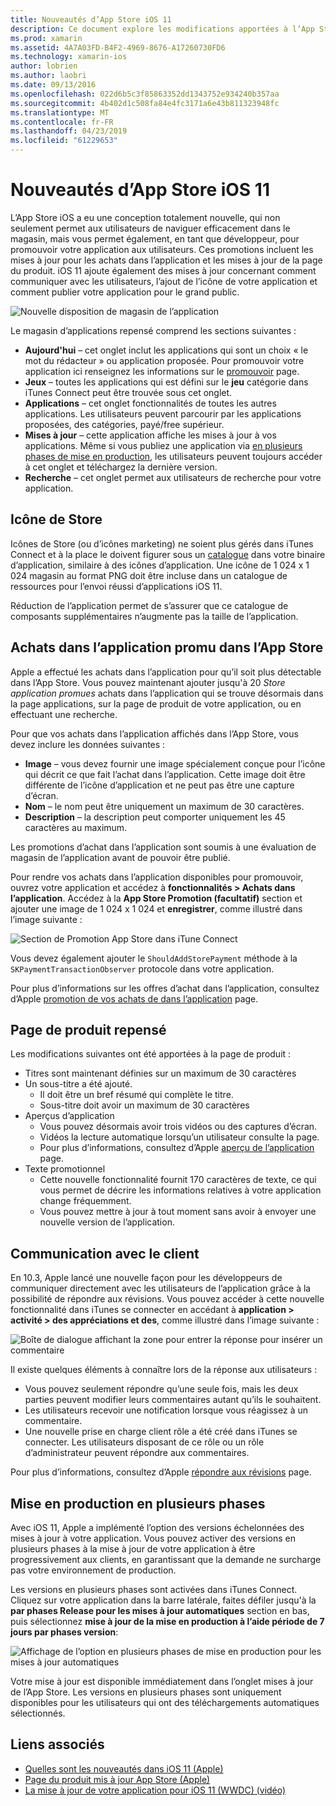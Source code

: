 ```yaml
---
title: Nouveautés d’App Store iOS 11
description: Ce document explore les modifications apportées à l’App Store dans iOS 11. Il aborde l’icône du magasin d’une application, promues achats dans l’application, page du produit repensé, communication avec le client et les versions en plusieurs phases.
ms.prod: xamarin
ms.assetid: 4A7A03FD-B4F2-4969-8676-A17260730FD6
ms.technology: xamarin-ios
author: lobrien
ms.author: laobri
ms.date: 09/13/2016
ms.openlocfilehash: 022d6b5c3f85863352dd1343752e934240b357aa
ms.sourcegitcommit: 4b402d1c508fa84e4fc3171a6e43b811323948fc
ms.translationtype: MT
ms.contentlocale: fr-FR
ms.lasthandoff: 04/23/2019
ms.locfileid: "61229653"
---
```

# <a name="app-store-changes-in-ios-11"></a>Nouveautés d’App Store iOS 11

L’App Store iOS a eu une conception totalement nouvelle, qui non seulement permet aux utilisateurs de naviguer efficacement dans le magasin, mais vous permet également, en tant que développeur, pour promouvoir votre application aux utilisateurs. Ces promotions incluent les mises à jour pour les achats dans l’application et les mises à jour de la page du produit. iOS 11 ajoute également des mises à jour concernant comment communiquer avec les utilisateurs, l’ajout de l’icône de votre application et comment publier votre application pour le grand public.

![Nouvelle disposition de magasin de l’application](app-store-changes-images/image3.jpg)

Le magasin d’applications repensé comprend les sections suivantes :

- **Aujourd'hui** – cet onglet inclut les applications qui sont un choix « le mot du rédacteur » ou application proposée. Pour promouvoir votre application ici renseignez les informations sur le [promouvoir](https://developer.apple.com//contact/app-store/promote/) page.
- **Jeux** – toutes les applications qui est défini sur le **jeu** catégorie dans iTunes Connect peut être trouvée sous cet onglet.
- **Applications** – cet onglet fonctionnalités de toutes les autres applications. Les utilisateurs peuvent parcourir par les applications proposées, des catégories, payé/free supérieur.
- **Mises à jour** – cette application affiche les mises à jour à vos applications. Même si vous publiez une application via [en plusieurs phases de mise en production](#Phased_Release), les utilisateurs peuvent toujours accéder à cet onglet et téléchargez la dernière version.
- **Recherche** – cet onglet permet aux utilisateurs de recherche pour votre application.

## <a name="store-icon"></a>Icône de Store

Icônes de Store (ou d’icônes marketing) ne soient plus gérés dans iTunes Connect et à la place le doivent figurer sous un [catalogue](~/ios/app-fundamentals/images-icons/app-icons.md) dans votre binaire d’application, similaire à des icônes d’application. Une icône de 1 024 x 1 024 magasin au format PNG doit être incluse dans un catalogue de ressources pour l’envoi réussi d’applications iOS 11.

Réduction de l’application permet de s’assurer que ce catalogue de composants supplémentaires n’augmente pas la taille de l’application.


## <a name="in-app-purchases-promoted-in-the-app-store"></a>Achats dans l’application promu dans l’App Store

Apple a effectué les achats dans l’application pour qu’il soit plus détectable dans l’App Store. Vous pouvez maintenant ajouter jusqu'à 20 _Store application promues_ achats dans l’application qui se trouve désormais dans la page applications, sur la page de produit de votre application, ou en effectuant une recherche.

Pour que vos achats dans l’application affichés dans l’App Store, vous devez inclure les données suivantes :

- **Image** – vous devez fournir une image spécialement conçue pour l’icône qui décrit ce que fait l’achat dans l’application. Cette image doit être différente de l’icône d’application et ne peut pas être une capture d’écran.
- **Nom** – le nom peut être uniquement un maximum de 30 caractères.
- **Description** – la description peut comporter uniquement les 45 caractères au maximum.

Les promotions d’achat dans l’application sont soumis à une évaluation de magasin de l’application avant de pouvoir être publié.

Pour rendre vos achats dans l’application disponibles pour promouvoir, ouvrez votre application et accédez à **fonctionnalités > Achats dans l’application**. Accédez à la **App Store Promotion (facultatif)** section et ajouter une image de 1 024 x 1 024 et **enregistrer**, comme illustré dans l’image suivante :

![Section de Promotion App Store dans iTune Connect](app-store-changes-images/image4.png)

Vous devez également ajouter le `ShouldAddStorePayment` méthode à la `SKPaymentTransactionObserver` protocole dans votre application.

Pour plus d’informations sur les offres d’achat dans l’application, consultez d’Apple [promotion de vos achats de dans l’application](https://developer.apple.com/app-store/promoting-in-app-purchases/) page.

## <a name="redesigned-product-page"></a>Page de produit repensé

Les modifications suivantes ont été apportées à la page de produit :

- Titres sont maintenant définies sur un maximum de 30 caractères
- Un sous-titre a été ajouté.
    - Il doit être un bref résumé qui complète le titre.
    - Sous-titre doit avoir un maximum de 30 caractères
- Aperçus d’application
    - Vous pouvez désormais avoir trois vidéos ou des captures d’écran.
    - Vidéos la lecture automatique lorsqu’un utilisateur consulte la page.
    - Pour plus d’informations, consultez d’Apple [aperçu de l’application](https://developer.apple.com/app-store/app-previews/) page.
- Texte promotionnel
    - Cette nouvelle fonctionnalité fournit 170 caractères de texte, ce qui vous permet de décrire les informations relatives à votre application change fréquemment.
    - Vous pouvez mettre à jour à tout moment sans avoir à envoyer une nouvelle version de l’application.

## <a name="customer-communication"></a>Communication avec le client

En 10.3, Apple lancé une nouvelle façon pour les développeurs de communiquer directement avec les utilisateurs de l’application grâce à la possibilité de répondre aux révisions. Vous pouvez accéder à cette nouvelle fonctionnalité dans iTunes se connecter en accédant à **application > activité > des appréciations et des**, comme illustré dans l’image suivante :

![Boîte de dialogue affichant la zone pour entrer la réponse pour insérer un commentaire](app-store-changes-images/image5.png)

Il existe quelques éléments à connaître lors de la réponse aux utilisateurs :

- Vous pouvez seulement répondre qu’une seule fois, mais les deux parties peuvent modifier leurs commentaires autant qu’ils le souhaitent.
- Les utilisateurs recevoir une notification lorsque vous réagissez à un commentaire.
- Une nouvelle prise en charge client rôle a été créé dans iTunes se connecter. Les utilisateurs disposant de ce rôle ou un rôle d’administrateur peuvent répondre aux commentaires.

Pour plus d’informations, consultez d’Apple [répondre aux révisions](https://developer.apple.com/app-store/responding-to-reviews/) page.

<a name="Phased_Release"/>

## <a name="phased-release"></a>Mise en production en plusieurs phases

Avec iOS 11, Apple a implémenté l’option des versions échelonnées des mises à jour à votre application. Vous pouvez activer des versions en plusieurs phases à la mise à jour de votre application à être progressivement aux clients, en garantissant que la demande ne surcharge pas votre environnement de production.

Les versions en plusieurs phases sont activées dans iTunes Connect. Cliquez sur votre application dans la barre latérale, faites défiler jusqu'à la **par phases Release pour les mises à jour automatiques** section en bas, puis sélectionnez **mise à jour de la mise en production à l’aide période de 7 jours par phases version**:

![Affichage de l’option en plusieurs phases de mise en production pour les mises à jour automatiques](app-store-changes-images/image6.png)

Votre mise à jour est disponible immédiatement dans l’onglet mises à jour de l’App Store. Les versions en plusieurs phases sont uniquement disponibles pour les utilisateurs qui ont des téléchargements automatiques sélectionnés.


## <a name="related-links"></a>Liens associés

- [Quelles sont les nouveautés dans iOS 11 (Apple)](https://developer.apple.com/ios/)
- [Page du produit mis à jour App Store (Apple)](https://developer.apple.com/app-store/product-page/)
- [La mise à jour de votre application pour iOS 11 (WWDC) (vidéo)](https://developer.apple.com/videos/play/wwdc2017/204/)
